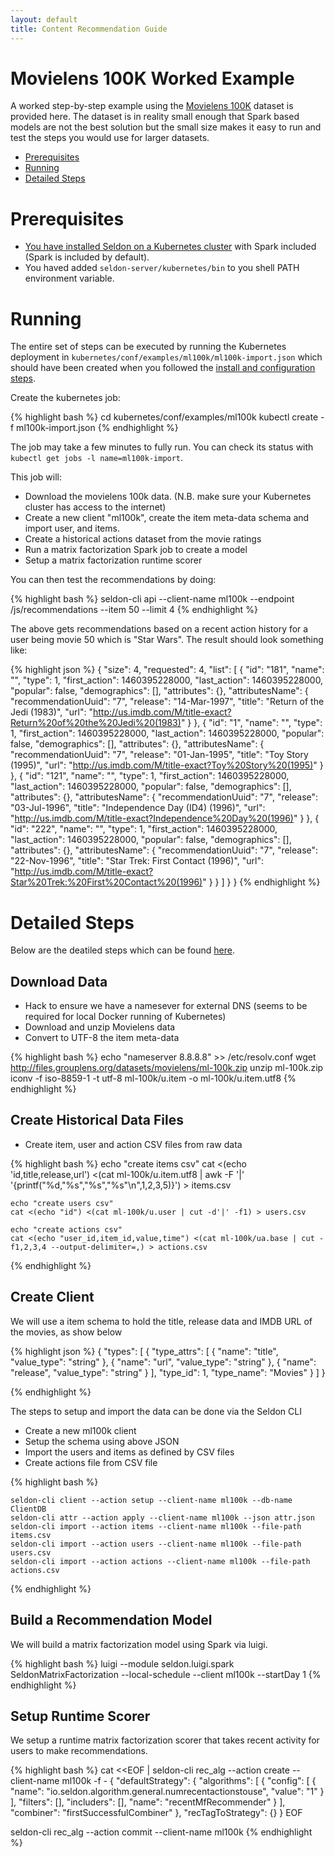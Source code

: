 ```yaml
---
layout: default
title: Content Recommendation Guide
---
```


# Movielens 100K Worked Example

A worked step-by-step example using the [Movielens 100K](http://grouplens.org/datasets/movielens/100k/) dataset is provided here. The dataset is in reality small enough that Spark based models are not the best solution but the small size makes it easy to run and test the steps you would use for larger datasets.

 * [Prerequisites](#prerequisites)
 * [Running](#running)
 * [Detailed Steps](#detailed-steps)

# Prerequisites<a name="prerequisites"></a>

 * [You have installed Seldon on a Kubernetes cluster](install.html) with Spark included (Spark is included by default).
 * You haved added ```seldon-server/kubernetes/bin``` to you shell PATH environment variable.



# **Running**<a name="running"></a>

The entire set of steps can be executed by running the Kubernetes deployment in ```kubernetes/conf/examples/ml100k/ml100k-import.json``` which should have been created when you followed the [install and configuration steps](install.html).

Create the kubernetes job:

{% highlight bash %}
cd kubernetes/conf/examples/ml100k
kubectl create -f ml100k-import.json
{% endhighlight %}

The job may take a few minutes to fully run. You can check its status with ```kubectl get jobs -l name=ml100k-import```. 

This job will:

 * Download the movielens 100k data. (N.B. make sure your Kubernetes cluster has access to the internet)
 * Create a new client "ml100k", create the item meta-data schema and import user, and items.
 * Create a historical actions dataset from the movie ratings
 * Run a matrix factorization Spark job to create a model
 * Setup a matrix factorization runtime scorer

You can then test the recommendations by doing:

{% highlight bash %}
seldon-cli api --client-name ml100k --endpoint /js/recommendations --item 50 --limit 4
{% endhighlight %}

The above gets recommendations based on a recent action history for a user being movie 50 which is "Star Wars". The result should look something like:

{% highlight json %}
{
  "size": 4,
  "requested": 4,
  "list": [
    {
      "id": "181",
      "name": "",
      "type": 1,
      "first_action": 1460395228000,
      "last_action": 1460395228000,
      "popular": false,
      "demographics": [],
      "attributes": {},
      "attributesName": {
        "recommendationUuid": "7",
        "release": "14-Mar-1997",
        "title": "Return of the Jedi (1983)",
        "url": "http://us.imdb.com/M/title-exact?Return%20of%20the%20Jedi%20(1983)"
      }
    },
    {
      "id": "1",
      "name": "",
      "type": 1,
      "first_action": 1460395228000,
      "last_action": 1460395228000,
      "popular": false,
      "demographics": [],
      "attributes": {},
      "attributesName": {
        "recommendationUuid": "7",
        "release": "01-Jan-1995",
        "title": "Toy Story (1995)",
        "url": "http://us.imdb.com/M/title-exact?Toy%20Story%20(1995)"
      }
    },
    {
      "id": "121",
      "name": "",
      "type": 1,
      "first_action": 1460395228000,
      "last_action": 1460395228000,
      "popular": false,
      "demographics": [],
      "attributes": {},
      "attributesName": {
        "recommendationUuid": "7",
        "release": "03-Jul-1996",
        "title": "Independence Day (ID4) (1996)",
        "url": "http://us.imdb.com/M/title-exact?Independence%20Day%20(1996)"
      }
    },
    {
      "id": "222",
      "name": "",
      "type": 1,
      "first_action": 1460395228000,
      "last_action": 1460395228000,
      "popular": false,
      "demographics": [],
      "attributes": {},
      "attributesName": {
        "recommendationUuid": "7",
        "release": "22-Nov-1996",
        "title": "Star Trek: First Contact (1996)",
        "url": "http://us.imdb.com/M/title-exact?Star%20Trek:%20First%20Contact%20(1996)"
      }
    }
  ]
}
}
{% endhighlight %}

# **Detailed Steps**<a name="detailed-steps"></a>

Below are the deatiled steps which can be found [here](https://github.com/SeldonIO/seldon-server/blob/master/docker/examples/ml100k/create_ml100k_recommender.sh).

## Download Data

 * Hack to ensure we have a namesever for external DNS (seems to be required for local Docker running of Kubernetes)
 * Download and unzip Movielens data
 * Convert to UTF-8 the item meta-data

{% highlight bash %}
    echo "nameserver 8.8.8.8" >> /etc/resolv.conf
    wget http://files.grouplens.org/datasets/movielens/ml-100k.zip
    unzip ml-100k.zip
    iconv -f iso-8859-1 -t utf-8 ml-100k/u.item -o ml-100k/u.item.utf8
{% endhighlight %}

## Create Historical Data Files

 * Create item, user and action CSV files from raw data

{% highlight bash %}
    echo "create items csv"
    cat <(echo 'id,title,release,url') <(cat ml-100k/u.item.utf8 | awk -F '|' '{printf("%d,\"%s\",\"%s\",\"%s\"\n",$1,$2,$3,$5)}') > items.csv

    echo "create users csv"
    cat <(echo "id") <(cat ml-100k/u.user | cut -d'|' -f1) > users.csv

    echo "create actions csv"
    cat <(echo "user_id,item_id,value,time") <(cat ml-100k/ua.base | cut -f1,2,3,4 --output-delimiter=,) > actions.csv
{% endhighlight %}

## Create Client 

We will use a item schema to hold the title, release data and IMDB URL of the movies, as show below

{% highlight json %}
{
    "types": [
        {
            "type_attrs": [
                {
                    "name": "title",
                    "value_type": "string"
                },
                {
                    "name": "url",
                    "value_type": "string"
                },
                {
                    "name": "release",
                    "value_type": "string"
                }
	    ],
            "type_id": 1,
            "type_name": "Movies"
	}
    ]
}

{% endhighlight %}

The steps to setup and import the data can be done via the Seldon CLI

 * Create a new ml100k client
 * Setup the schema using above JSON
 * Import the users and items as defined by CSV files
 * Create actions file from CSV file

{% highlight bash %}

    seldon-cli client --action setup --client-name ml100k --db-name ClientDB
    seldon-cli attr --action apply --client-name ml100k --json attr.json
    seldon-cli import --action items --client-name ml100k --file-path items.csv
    seldon-cli import --action users --client-name ml100k --file-path users.csv
    seldon-cli import --action actions --client-name ml100k --file-path actions.csv

{% endhighlight %}

## Build a Recommendation Model

We will build a matrix factorization model using Spark via luigi.

{% highlight bash %}
    luigi --module seldon.luigi.spark SeldonMatrixFactorization --local-schedule --client ml100k --startDay 1
{% endhighlight %}

## Setup Runtime Scorer

We setup a runtime matrix factorization scorer that takes recent activity for users to make recommendations. 

{% highlight bash %}
cat <<EOF | seldon-cli rec_alg --action create --client-name ml100k -f -
{
    "defaultStrategy": {
        "algorithms": [
            {
                "config": [
                    {
                        "name": "io.seldon.algorithm.general.numrecentactionstouse",
                        "value": "1"
                    }
                ],
                "filters": [],
                "includers": [],
                "name": "recentMfRecommender"
            }
        ],
        "combiner": "firstSuccessfulCombiner"
    },
    "recTagToStrategy": {}
}
EOF

seldon-cli rec_alg --action commit --client-name ml100k
{% endhighlight %}




